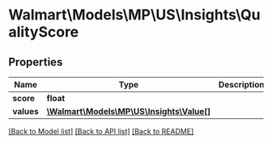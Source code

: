 # Walmart\Models\MP\US\Insights\QualityScore

## Properties

Name | Type | Description | Notes
------------ | ------------- | ------------- | -------------
**score** | **float** |  | [optional]
**values** | [**\Walmart\Models\MP\US\Insights\Value[]**](Value.md) |  | [optional]


[[Back to Model list]](./) [[Back to API list]](../../../../../README.md#supported-apis) [[Back to README]](../../../../../README.md)
